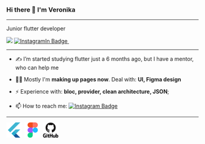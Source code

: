 ### Hi there 👋 I'm Veronika
---

Junior flutter developer


  <img src="https://media.giphy.com/media/ZRiLoLix9pnW7cVB5y/giphy.gif" width="100"/>

<a href="https://instagram.com/veronika_tsitser?igshid=YmMyMTA2M2Y=">
<img src="https://img.shields.io/badge/Instagram-pink?style=for-the-badge&logo=instagram&logoColor=white" alt="InstagramIn Badge"/>
</a>
<img src="https://komarev.com/ghpvc/?username=VeronikaTsitser&style=flat-square&color=red" alt=""/>

---

- :writing_hand: I’m started studying flutter just a 6 months ago, but I have a mentor, who can help me

- :woman_technologist: Mostly I'm **making up pages now**. Deal with: **UI, Figma design**

- :zap: Experience with: **bloc, provider, clean architecture, JSON**;

- :mailbox: How to reach me: [![Instagram Badge](https://img.shields.io/badge/-Instagram-pink?style=flat&logo=Instagram&logoColor=white)]([https://www.instagram.com/nika_near?igsh=MTZjZWViOWN6NHZjdw%3D%3D&utm_source=qr])

---

<div>
   <img src="https://github.com/devicons/devicon/blob/master/icons/flutter/flutter-original.svg" title="Flutter" alt="Flutter" width="40" height="40"/>&nbsp;
  <img src="https://github.com/devicons/devicon/blob/master/icons/figma/figma-original.svg" title="Figma" alt="Figma" width="40" height="40"/>&nbsp;
 <img src="https://github.com/devicons/devicon/blob/master/icons/github/github-original-wordmark.svg" title="Figma" alt="Figma" width="40" height="40"/>&nbsp;
<div>
